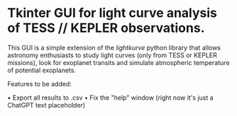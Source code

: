 # Tkinter GUI for light curve analysis of TESS // KEPLER observations. 

This GUI is a simple extension of the _lightkurve_ python library that allows astronomy enthusiasts to study light curves (only from TESS or KEPLER missions), look for exoplanet transits and simulate atmospheric temperature of potential exoplanets. 

Features to be added:

• Export all results to .csv
• Fix the "help" window (right now it's just a ChatGPT text placeholder)

